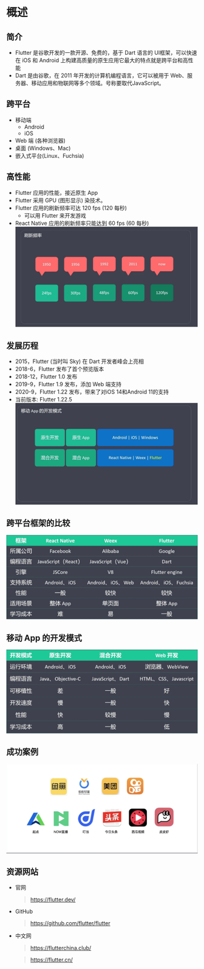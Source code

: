 # 概述

## 简介

- Flutter 是谷歌开发的一款开源、免费的，基于 Dart 语言的 UI框架，可以快速在 iOS 和 Android 上构建高质量的原生应用它最大的特点就是跨平台和高性能
- Dart 是由谷歌，在 2011 年开发的计算机编程语言，它可以被用于 Web、服务器、移动应用和物联网等多个领域。号称要取代JavaScript。

## 跨平台

- 移动端
  - Android
  - iOS
- Web 端 (各种浏览器)
- 桌面 (Windows、Mac)
- 嵌入式平台(Linux、Fuchsia)

## 高性能

- Flutter 应用的性能，接近原生 App
- Flutter 采用 GPU (图形显示) 染技术。
- Flutter 应用的刷新频率可达 120 fps (120 每秒)
  - 可以用 Flutter 来开发游戏
- React Native 应用的刷新频率只能达到 60 fps (60 每秒)
![](../images/1.png)

## 发展历程

- 2015，Flutter (当时叫 Sky) 在 Dart 开发者峰会上亮相
- 2018-6，Flutter 发布了首个预览版本
- 2018-12，Flutter 1.0 发布
- 2019-9，Flutter 1.9 发布，添加 Web 端支持
- 2020-9，Flutter 1.22 发布，带来了对iOS 14和Android 11的支持
- 当前版本: Flutter 1.22.5
![](../images/2.png)

## 跨平台框架的比较

![](../images/3.png)

## 移动 App 的开发模式

![](../images/4.png)


## 成功案例

![](../images/5.png)

## 资源网站

- 官网
    >https://flutter.dev/

- GitHub
    >https://github.com/flutter/flutter

- 中文网
    >https://flutterchina.club/
    
    >https://flutter.cn/
